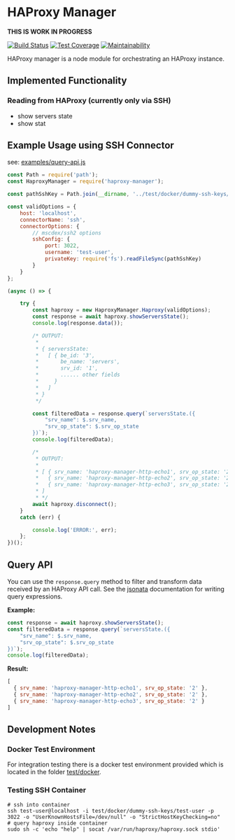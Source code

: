 # HAProxy Manager

**THIS IS WORK IN PROGRESS**

[![Build Status](https://travis-ci.org/waelse72/haproxy-manager.svg?branch=master)](https://travis-ci.org/waelse72/haproxy-manager)
[![Test Coverage](https://api.codeclimate.com/v1/badges/23279385b3b0a9064739/test_coverage)](https://codeclimate.com/github/waelse72/haproxy-manager/test_coverage)
[![Maintainability](https://api.codeclimate.com/v1/badges/a99a88d28ad37a79dbf6/maintainability)](https://codeclimate.com/github/waelse72/haproxy-manager/maintainability)

HAProxy manager is a node module for orchestrating an HAProxy instance.

## Implemented Functionality

### Reading from HAProxy (currently only via SSH)

* show servers state
* show stat

## Example Usage using SSH Connector

see: [examples/query-api.js](examples/query-api.js)
```javascript
const Path = require('path');
const HaproxyManager = require('haproxy-manager');

const pathSshKey = Path.join(__dirname, '../test/docker/dummy-ssh-keys/test-user');

const validOptions = {
    host: 'localhost',
    connectorName: 'ssh',
    connectorOptions: {
        // mscdex/ssh2 options
        sshConfig: {
            port: 3022,
            username: 'test-user',
            privateKey: require('fs').readFileSync(pathSshKey)
        }
    }
};

(async () => {

    try {
        const haproxy = new HaproxyManager.Haproxy(validOptions);
        const response = await haproxy.showServersState();
        console.log(response.data());

        /* OUTPUT:
         *
         * { serversState:
         *   [ { be_id: '3',
         *       be_name: 'servers',
         *       srv_id: '1',
         *       ...... other fields
         *     }
         *   ]
         * }
         */

        const filteredData = response.query(`serversState.({
            "srv_name": $.srv_name,
            "srv_op_state": $.srv_op_state
        })`);
        console.log(filteredData);

        /*
         * OUTPUT:
         *
         * [ { srv_name: 'haproxy-manager-http-echo1', srv_op_state: '2' },
         *   { srv_name: 'haproxy-manager-http-echo2', srv_op_state: '2' },
         *   { srv_name: 'haproxy-manager-http-echo3', srv_op_state: '2' } 
         * ]
         * */
        await haproxy.disconnect();
    }
    catch (err) {

        console.log('ERROR:', err);
    };
})();
```
## Query API

You can use the `response.query` method to filter and transform data received by an HAProxy API call.
See the [jsonata](https://github.com/jsonata-js/jsonata) documentation for writing query expressions.

**Example:**
```javascript
const response = await haproxy.showServersState();
const filteredData = response.query(`serversState.({
    "srv_name": $.srv_name,
    "srv_op_state": $.srv_op_state
})`);
console.log(filteredData);
```

**Result:**
```javascript
[
  { srv_name: 'haproxy-manager-http-echo1', srv_op_state: '2' },
  { srv_name: 'haproxy-manager-http-echo2', srv_op_state: '2' },
  { srv_name: 'haproxy-manager-http-echo3', srv_op_state: '2' }
]
```

## Development Notes

### Docker Test Environment

For integration testing there is a docker test environment provided which is located in the folder [test/docker](test/docker).

### Testing SSH Container

```
# ssh into container
ssh test-user@localhost -i test/docker/dummy-ssh-keys/test-user -p 3022 -o "UserKnownHostsFile=/dev/null" -o "StrictHostKeyChecking=no"
# query haproxy inside container
sudo sh -c 'echo "help" | socat /var/run/haproxy/haproxy.sock stdio'
```

